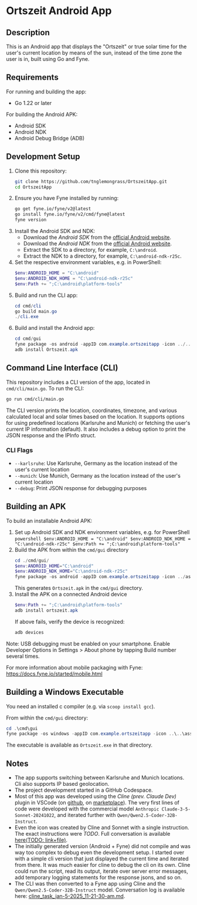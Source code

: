 # Ortszeit Android App

## Description

This is an Android app that displays the "Ortszeit" or true solar time for the user's current location by means of the sun, instead of the time zone the user is in, built using Go and Fyne.

## Requirements

For running and building the app:
- Go 1.22 or later

For building the Android APK:
- Android SDK
- Android NDK
- Android Debug Bridge (ADB)

## Development Setup

1. Clone this repository:
   ```sh
   git clone https://github.com/tnglemongrass/OrtszeitApp.git
   cd OrtszeitApp
   ```
2. Ensure you have Fyne installed by running:
   ```sh
   go get fyne.io/fyne/v2@latest
   go install fyne.io/fyne/v2/cmd/fyne@latest
   fyne version
   ```
3. Install the Android SDK and NDK:
   - Download the _Android SDK_ from the [official Android website](https://developer.android.com/studio#downloads).
   - Download the _Android NDK_ from the [official Android website](https://developer.android.com/ndk/downloads).
   - Extract the SDK to a directory, for example, `C:\android`.
   - Extract the NDK to a directory, for example, `C:\android-ndk-r25c`.
4. Set the respective environment variables, e.g. in PowerShell:
   ```powershell
   $env:ANDROID_HOME = "C:\android"
   $env:ANDROID_NDK_HOME = "C:\android-ndk-r25c"
   $env:Path += ";C:\android\platform-tools"
   ```
5. Build and run the CLI app:
   ```powershell
   cd cmd/cli
   go build main.go
   ./cli.exe
   ```
6. Build and install the Android app:
   ```powershell
   cd cmd/gui
   fyne package -os android -appID com.example.ortszeitapp -icon ../../assets/icons/sun.png -name Ortszeit
   adb install Ortszeit.apk
   ```

## Command Line Interface (CLI)

This repository includes a CLI version of the app, located in `cmd/cli/main.go`. To run the CLI:

```sh
go run cmd/cli/main.go
```

The CLI version prints the location, coordinates, timezone, and various calculated local and solar times based on the location. It supports options for using predefined locations (Karlsruhe and Munich) or fetching the user's current IP information (default). It also includes a debug option to print the JSON response and the IPInfo struct.

### CLI Flags

- `--karlsruhe`: Use Karlsruhe, Germany as the location instead of the user's current location
- `--munich`: Use Munich, Germany as the location instead of the user's current location
- `--debug`: Print JSON response for debugging purposes

## Building an APK

To build an installable Android APK:

1. Set up Android SDK and NDK environment variables, e.g. for PowerShell
       ```powershell
       $env:ANDROID_HOME = "C:\android"
       $env:ANDROID_NDK_HOME = "C:\android-ndk-r25c"
       $env:Path += ";C:\android\platform-tools"
       ```
2. Build the APK from within the `cmd/gui` directory
   ```powershell
   cd ./cmd/gui/
   $env:ANDROID_HOME="C:\android"
   $env:ANDROID_NDK_HOME="C:\android-ndk-r25c"
   fyne package -os android -appID com.example.ortszeitapp -icon ../assets/icons/sun.png -name Ortszeit
   ```
   This generates `Ortszeit.apk` in the `cmd/gui` directory.
3. Install the APK on a connected Android device
     ```powershell
     $env:Path += ";C:\android\platform-tools"
     adb install ortszeit.apk
     ```
   If above fails, verify the device is recognized:
   ```sh
   adb devices
   ```

Note: USB debugging must be enabled on your smartphone. Enable Developer Options in Settings > About phone by tapping Build number several times.

For more information about mobile packaging with Fyne: https://docs.fyne.io/started/mobile.html

## Building a Windows Executable

You need an installed c compiler (e.g. via `scoop install gcc`).

From within the `cmd/gui` directory:
   ```powershell
   cd .\cmd\gui
   fyne package -os windows -appID com.example.ortszeitapp -icon ..\..\assets\icons\sun.png -name Ortszeit
   ```

The executable is available as `Ortszeit.exe` in that directory.

## Notes

- The app supports switching between Karlsruhe and Munich locations. Cli also supports IP based geolocation.
- The project development started in a GitHub Codespace.
- Most of this app was developed using the _Cline (prev. Claude Dev)_ plugin in VSCode (on [github](https://github.com/cline/cline), on [marketplace](https://marketplace.visualstudio.com/items?itemName=saoudrizwan.claude-dev)). The very first lines of code were developed with the commercial model `Anthropic Claude-3-5-Sonnet-20241022`, and iterated further with `Qwen/Qwen2.5-Coder-32B-Instruct`.
- Even the icon was created by Cline and Sonnet with a single instruction. The exact instructions were _TODO_. Full conversation is available [here(TODO: link+file)](TODO.md).
- The initially generated version (Android + Fyne) did not compile and was way too complex to debug even the development setup. I started over with a simple cli version that just displayed the current time and iterated from there. It was much easier for cline to debug the cli on its own. Cline could run the script, read its output, iterate over server error messages, add temporary logging statements for the response jsons, and so on.
- The CLI was then converted to a Fyne app using Cline and the `Qwen/Qwen2.5-Coder-32B-Instruct` model. Conversation log is available here: [cline_task_jan-5-2025_11-21-30-am.md](cline-logs/cline_task_jan-5-2025_11-21-30-am.md).
